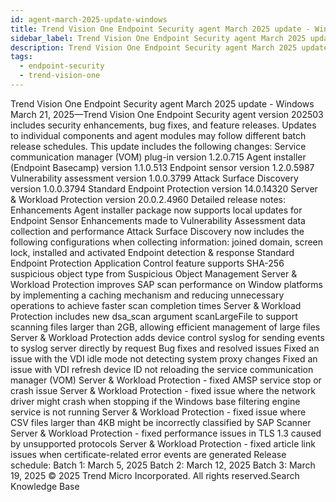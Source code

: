 ```yaml
---
id: agent-march-2025-update-windows
title: Trend Vision One Endpoint Security agent March 2025 update - Windows
sidebar_label: Trend Vision One Endpoint Security agent March 2025 update - Windows
description: Trend Vision One Endpoint Security agent March 2025 update - Windows
tags:
  - endpoint-security
  - trend-vision-one
---
```


 Trend Vision One Endpoint Security agent March 2025 update - Windows March 21, 2025—Trend Vision One Endpoint Security agent version 202503 includes security enhancements, bug fixes, and feature releases. Updates to individual components and agent modules may follow different batch release schedules. This update includes the following changes: Service communication manager (VOM) plug-in version 1.2.0.715 Agent installer (Endpoint Basecamp) version 1.1.0.513 Endpoint sensor version 1.2.0.5987 Vulnerability assessment version 1.0.0.3799 Attack Surface Discovery version 1.0.0.3794 Standard Endpoint Protection version 14.0.14320 Server & Workload Protection version 20.0.2.4960 Detailed release notes: Enhancements Agent installer package now supports local updates for Endpoint Sensor Enhancements made to Vulnerability Assessment data collection and performance Attack Surface Discovery now includes the following configurations when collecting information: joined domain, screen lock, installed and activated Endpoint detection & response Standard Endpoint Protection Application Control feature supports SHA-256 suspicious object type from Suspicious Object Management Server & Workload Protection improves SAP scan performance on Window platforms by implementing a caching mechanism and reducing unnecessary operations to achieve faster scan completion times Server & Workload Protection includes new dsa_scan argument scanLargeFile to support scanning files larger than 2GB, allowing efficient management of large files Server & Workload Protection adds device control syslog for sending events to syslog server directly by request Bug fixes and resolved issues Fixed an issue with the VDI idle mode not detecting system proxy changes Fixed an issue with VDI refresh device ID not reloading the service communication manager (VOM) Server & Workload Protection - fixed AMSP service stop or crash issue Server & Workload Protection - fixed issue where the network driver might crash when stopping if the Windows base filtering engine service is not running Server & Workload Protection - fixed issue where CSV files larger than 4KB might be incorrectly classified by SAP Scanner Server & Workload Protection - fixed performance issues in TLS 1.3 caused by unsupported protocols Server & Workload Protection - fixed article link issues when certificate-related error events are generated Release schedule: Batch 1: March 5, 2025 Batch 2: March 12, 2025 Batch 3: March 19, 2025 © 2025 Trend Micro Incorporated. All rights reserved.Search Knowledge Base